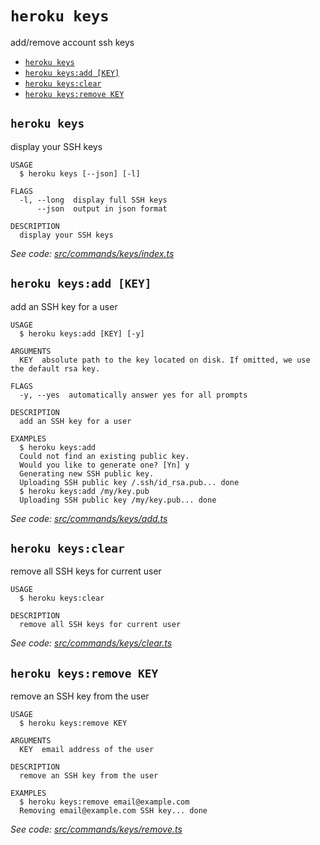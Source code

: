 `heroku keys`
=============

add/remove account ssh keys

* [`heroku keys`](#heroku-keys)
* [`heroku keys:add [KEY]`](#heroku-keysadd-key)
* [`heroku keys:clear`](#heroku-keysclear)
* [`heroku keys:remove KEY`](#heroku-keysremove-key)

## `heroku keys`

display your SSH keys

```
USAGE
  $ heroku keys [--json] [-l]

FLAGS
  -l, --long  display full SSH keys
      --json  output in json format

DESCRIPTION
  display your SSH keys
```

_See code: [src/commands/keys/index.ts](https://github.com/heroku/cli/blob/v11.0.0-alpha.9/packages/cli/src/commands/keys/index.ts)_

## `heroku keys:add [KEY]`

add an SSH key for a user

```
USAGE
  $ heroku keys:add [KEY] [-y]

ARGUMENTS
  KEY  absolute path to the key located on disk. If omitted, we use the default rsa key.

FLAGS
  -y, --yes  automatically answer yes for all prompts

DESCRIPTION
  add an SSH key for a user

EXAMPLES
  $ heroku keys:add
  Could not find an existing public key.
  Would you like to generate one? [Yn] y
  Generating new SSH public key.
  Uploading SSH public key /.ssh/id_rsa.pub... done
  $ heroku keys:add /my/key.pub
  Uploading SSH public key /my/key.pub... done
```

_See code: [src/commands/keys/add.ts](https://github.com/heroku/cli/blob/v11.0.0-alpha.9/packages/cli/src/commands/keys/add.ts)_

## `heroku keys:clear`

remove all SSH keys for current user

```
USAGE
  $ heroku keys:clear

DESCRIPTION
  remove all SSH keys for current user
```

_See code: [src/commands/keys/clear.ts](https://github.com/heroku/cli/blob/v11.0.0-alpha.9/packages/cli/src/commands/keys/clear.ts)_

## `heroku keys:remove KEY`

remove an SSH key from the user

```
USAGE
  $ heroku keys:remove KEY

ARGUMENTS
  KEY  email address of the user

DESCRIPTION
  remove an SSH key from the user

EXAMPLES
  $ heroku keys:remove email@example.com
  Removing email@example.com SSH key... done
```

_See code: [src/commands/keys/remove.ts](https://github.com/heroku/cli/blob/v11.0.0-alpha.9/packages/cli/src/commands/keys/remove.ts)_
